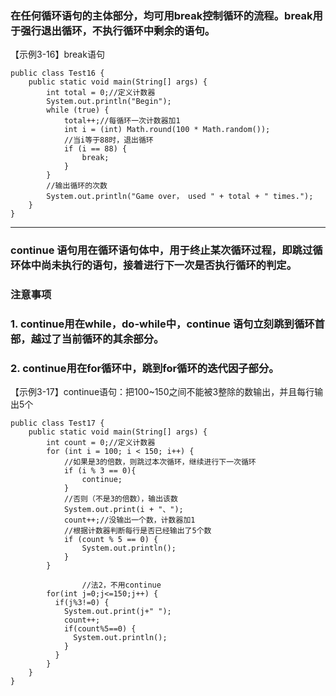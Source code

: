 ### 在任何循环语句的主体部分，均可用break控制循环的流程。break用于强行退出循环，不执行循环中剩余的语句。

【示例3-16】break语句

    public class Test16 {
        public static void main(String[] args) {
            int total = 0;//定义计数器
            System.out.println("Begin");
            while (true) {
                total++;//每循环一次计数器加1
                int i = (int) Math.round(100 * Math.random());
                //当i等于88时，退出循环
                if (i == 88) {
                    break;
                }
            }
            //输出循环的次数
            System.out.println("Game over， used " + total + " times.");
        }
    }
***    
### continue 语句用在循环语句体中，用于终止某次循环过程，即跳过循环体中尚未执行的语句，接着进行下一次是否执行循环的判定。

### 注意事项

### 1. continue用在while，do-while中，continue 语句立刻跳到循环首部，越过了当前循环的其余部分。

###  2. continue用在for循环中，跳到for循环的迭代因子部分。

【示例3-17】continue语句：把100~150之间不能被3整除的数输出，并且每行输出5个

    public class Test17 {
        public static void main(String[] args) {
            int count = 0;//定义计数器
            for (int i = 100; i < 150; i++) {
                //如果是3的倍数，则跳过本次循环，继续进行下一次循环
                if (i % 3 == 0){
                    continue;
                }
                //否则（不是3的倍数），输出该数
                System.out.print(i + "、");
                count++;//没输出一个数，计数器加1
                //根据计数器判断每行是否已经输出了5个数
                if (count % 5 == 0) {
                    System.out.println();
                }
            }
            
                    //法2，不用continue
            for(int j=0;j<=150;j++) {
              if(j%3!=0) {
                System.out.print(j+" ");
                count++;
                if(count%5==0) {
                  System.out.println();
                }
              }
            }
        }
    }
